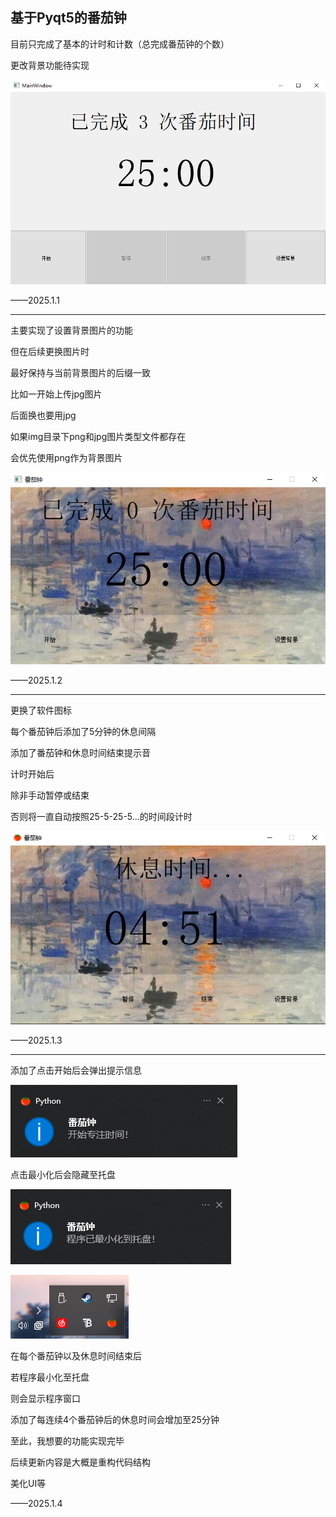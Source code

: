 ## 基于Pyqt5的番茄钟

目前只完成了基本的计时和计数（总完成番茄钟的个数）

更改背景功能待实现

![img_demo](./img/img_demo.png)

——2025.1.1

---

主要实现了设置背景图片的功能

但在后续更换图片时

最好保持与当前背景图片的后缀一致

比如一开始上传jpg图片

后面换也要用jpg

如果img目录下png和jpg图片类型文件都存在

会优先使用png作为背景图片

![img_demo2](./img/img_demo2.png)

——2025.1.2

---

更换了软件图标

每个番茄钟后添加了5分钟的休息间隔

添加了番茄钟和休息时间结束提示音

计时开始后

除非手动暂停或结束

否则将一直自动按照25-5-25-5...的时间段计时

![img_demo3](./img/img_demo3.png)

——2025.1.3

---

添加了点击开始后会弹出提示信息

![img_start_message](./img/img_start_message.png)

点击最小化后会隐藏至托盘

![img_hide_to_tray1](./img/img_hide_to_tray1.png)

![img_hide_to_tray2](./img/img_hide_to_tray2.png)

在每个番茄钟以及休息时间结束后

若程序最小化至托盘

则会显示程序窗口



添加了每连续4个番茄钟后的休息时间会增加至25分钟



至此，我想要的功能实现完毕

后续更新内容是大概是重构代码结构

美化UI等

——2025.1.4
